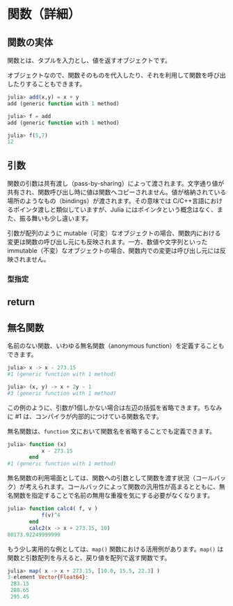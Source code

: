 # 関数（詳細）

## 関数の実体

関数とは、タプルを入力とし、値を返すオブジェクトです。

オブジェクトなので、関数そのものを代入したり、それを利用して関数を呼び出したりすることもできます。

```Julia
julia> add(x,y) = x + y
add (generic function with 1 method)

julia> f = add
add (generic function with 1 method)

julia> f(5,7)
12
```

## 引数

関数の引数は共有渡し（pass-by-sharing）によって渡されます。文字通り値が共有され、関数呼び出し時に値は関数へコピーされません。値が格納されている場所のようなもの（bindings）が渡されます。その意味では C/C++言語におけるポインタ渡しと類似していますが、Julia にはポインタという概念はなく、また、振る舞いも少し違います。

引数が配列のように mutable（可変）なオブジェクトの場合、関数内における変更は関数の呼び出し元にも反映されます。一方、数値や文字列といった immutable（不変）なオブジェクトの場合、関数内での変更は呼び出し元には反映されません。

### 型指定

<!--
- 型指定
- 無形タプル・名前付きタプル
- varargs
- optional args
- keyword args
-->


## return


## 無名関数

名前のない関数、いわゆる無名関数（anonymous function）を定義することもできます。

```Julia
julia> x -> x - 273.15
#1 (generic function with 1 method)

julia> (x, y) -> x + 2y - 1
#3 (generic function with 1 method)
```

この例のように、引数が1個しかない場合は左辺の括弧を省略できます。ちなみに #1 は、コンパイラが内部的につけている関数名です。

無名関数は、```function``` 文において関数名を省略することでも定義できます。

```Julia
julia> function (x)
           x - 273.15
       end
#1 (generic function with 1 method)
```

無名関数の利用場面としては、関数への引数として関数を渡す状況（コールバック）が考えられます。コールバックによって関数の汎用性が高まるとともに、無名関数を指定することで名前の無用な重複を気にする必要がなくなります。

```Julia
julia> function calc4( f, v )
           f(v)^4
       end
       calc2(x -> x + 273.15, 10)
80173.92249999999
```

もう少し実用的な例としては、```map()``` 関数における活用例があります。```map()``` は関数と引数配列を与えると、戻り値を配列で返す関数です。

```Julia
julia> map( x -> x + 273.15, [10.0, 15.5, 22.3] )
3-element Vector{Float64}:
 283.15
 288.65
 295.45
```
